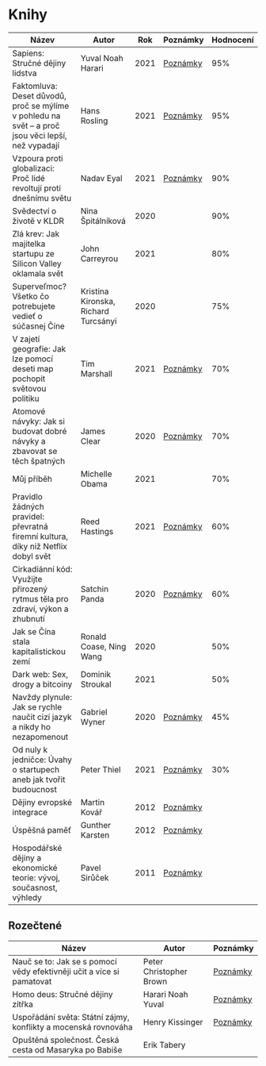 # Knihy

| Název  | Autor | Rok | Poznámky | Hodnocení |
| ------------- | ------------- | ------------- | ------------- | ------------- |
| Sapiens: Stručné dějiny lidstva | Yuval Noah Harari  | 2021 | [Poznámky](https://github.com/JakubMrozek/knihy/blob/main/sapiens.md) | 95% |
| Faktomluva: Deset důvodů, proč se mýlíme v pohledu na svět – a proč jsou věci lepší, než vypadají | Hans Rosling | 2021 | [Poznámky](https://github.com/JakubMrozek/knihy/blob/main/faktomluva.md) | 95% |
| Vzpoura proti globalizaci: Proč lidé revoltují proti dnešnímu světu | Nadav Eyal | 2021 | [Poznámky](https://github.com/JakubMrozek/knihy/blob/main/vzpoura-proti-globalizaci.md) | 90% |
| Svědectví o životě v KLDR | Nina Špitálníková | 2020 | | 90% |
| Zlá krev: Jak majitelka startupu ze Silicon Valley oklamala svět |  John Carreyrou | 2021 | | 80% |
| Superveľmoc? Všetko čo potrebujete vedieť o súčasnej Číne | Kristina Kironska, Richard Turcsányi | 2020 | | 75% |
| V zajetí geografie: Jak lze pomocí deseti map pochopit světovou politiku | Tim Marshall  | 2021 | [Poznámky](https://github.com/JakubMrozek/knihy/blob/main/v-zajeti-geografie.md) | 70% |
| Atomové návyky: Jak si budovat dobré návyky a zbavovat se těch špatných | James Clear  | 2020 | [Poznámky](https://github.com/JakubMrozek/knihy/blob/main/atomove-navyky.md) | 70% |
| Můj příběh | Michelle Obama | 2021 | | 70% |
| Pravidlo žádných pravidel: převratná firemní kultura, díky niž Netflix dobyl svět | Reed Hastings | 2021 | [Poznámky](https://github.com/JakubMrozek/knihy/blob/main/pravidlo-zadnych-pravidel.md) | 60% |
| Cirkadiánní kód: Využijte přirozený rytmus těla pro zdraví, výkon a zhubnutí | Satchin Panda | 2020 | [Poznámky](https://github.com/JakubMrozek/knihy/blob/main/cirkadianni-kod.md) | 60% |
| Jak se Čína stala kapitalistickou zemí | Ronald Coase, Ning Wang | 2020 | | 50% |
| Dark web: Sex, drogy a bitcoiny | Dominik Stroukal | 2021 | | 50% |
| Navždy plynule: Jak se rychle naučit cizí jazyk a nikdy ho nezapomenout  | Gabriel Wyner | 2020 | [Poznámky](https://github.com/JakubMrozek/knihy/blob/main/navzdy-plynule.md) | 45% |
| Od nuly k jedničce: Úvahy o startupech aneb jak tvořit budoucnost | Peter Thiel | 2021 | [Poznámky](https://github.com/JakubMrozek/knihy/blob/main/od-nuly-k-jednicce.md) | 30% |
| Dějiny evropské integrace | Martin Kovář | 2012 | [Poznámky](https://github.com/JakubMrozek/knihy/blob/main/dejiny-evropske-integrace.md) | |
| Úspěšná paměť | Gunther Karsten | 2012 | [Poznámky](https://github.com/JakubMrozek/knihy/blob/main/uspesna-pamet.md) | |
| Hospodářské dějiny a ekonomické teorie: vývoj, současnost, výhledy | Pavel Sirůček | 2011 | [Poznámky](https://github.com/JakubMrozek/knihy/blob/main/hospodarske-dejiny-a-ekonomicke-teorie.md) | |

## Rozečtené

| Název  | Autor | Poznámky | 
| ------------- | ------------- | ------------- |
| Nauč se to: Jak se s pomocí vědy efektivněji učit a více si pamatovat | Peter Christopher Brown | [Poznámky](https://github.com/JakubMrozek/knihy/blob/main/nauc-se-to.md) | 
| Homo deus: Stručné dějiny zítřka | Harari Noah Yuval | [Poznámky](https://github.com/JakubMrozek/knihy/blob/main/homo-deus.md) | 
| Uspořádání světa: Státní zájmy, konflikty a mocenská rovnováha | Henry Kissinger | [Poznámky](https://github.com/JakubMrozek/knihy/blob/main/usporadani-sveta.md) | 
| Opuštěná společnost. Česká cesta od Masaryka po Babiše| Erik Tabery | | 

